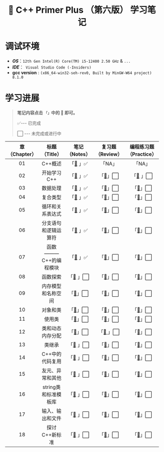 <h1 align="center">📔 C++ Primer Plus （第六版） 学习笔记</h1>

# 调试环境
- ***OS***：`12th Gen Intel(R) Core(TM) i5-12400 2.50 GHz` & `...`
- ***IDE***：` Visual Studio Code (-Insiders)`  
- **gcc version** :  `(x86_64-win32-seh-rev0, Built by MinGW-W64 project) 8.1.0`

# 学习进展

> **笔记内容点击 `「」`中的 📖 即可。** 
>
> :white_check_mark:--- 已完成 
>
> :white_large_square: --- 未完成或进行中 


|章（Chapter）|标题（Title）|笔记（Notes）|复习题（Review）|编程练习题（Practice）|时间(Date)|
|:--:|:--:|:--:|:--:|:--:|----|
|01|C++概述|「[📖](./Chapter01/README.md) 」:white_check_mark:|「NA」|「NA」|07.09.2023|
|02|开始学习C++|「[📖](./Chapter02/README.md) 」:white_check_mark:|「[📖](./Chapter02/复习题.md)」:white_large_square:|「[📖](./Chapter02/Codes/) 」:white_large_square:|07.10.2023|
|03|数据处理|「[📖](./Chapter03/README.md) 」:white_check_mark:|「[📖]()」:white_large_square:|「[📖]()」:white_large_square:|07.11.2023|
|04|复合类型|「[📖](./Chapter04/README.md) 」:white_check_mark:|「[📖]()」:white_large_square:|「[📖]()」:white_large_square:|07.11.2023|
|05|循环和关系表达式|「[📖](./Chapter05/README.md) 」:white_check_mark:|「[📖]()」:white_large_square:|「[📖]()」:white_large_square:|07.14.2023|
|06|分支语句和逻辑运算符|「[📖](./Chapter06/README.md) 」:white_check_mark:|「[📖]()」:white_large_square:|「[📖]()」:white_large_square:|07.22.2023|
|07|函数 ——— C++的编程模块|「[📖](./Chapter07/README.md) 」:white_check_mark:|「[📖]()」:white_large_square:|「[📖]()」:white_large_square:|07.24.2023|
|08|函数探索|「[📖](./Chapter08/README.md) 」:white_large_square:|「[📖]()」:white_large_square:|「[📖]()」:white_large_square:||
|09|内存模型和名称空间|「[📖](./Chapter09/README.md)」:white_large_square:|「[📖]()」:white_large_square:|「[📖]()」:white_large_square:||
|10|对象和类|「[📖](./Chapter10/README.md)」:white_large_square:|「[📖]()」:white_large_square:|「[📖]()」:white_large_square:||
|11|使用类|「[📖](./Chapter11/README.md)」:white_large_square:|「[📖]()」:white_large_square:|「[📖]()」:white_large_square:||
|12|类和动态内存分配|「[📖](./Chapter12/README.md)」:white_large_square:|「[📖 ]()」:white_large_square:|「[📖]()」:white_large_square:||
|13|类继承|「[📖](./Chapter13/README.md) 」:white_large_square:|「[📖]()」:white_large_square:|「[📖]()」:white_large_square:||
|14|C++中的代码复用|「[📖](./Chapter14/README.md) 」:white_large_square:|「[📖]()」:white_large_square:|「[📖]()」:white_large_square:||
|15|友元、异常和其他|「[📖](./Chapter15/README.md) 」:white_large_square:|「[📖]()」:white_large_square:|「[📖]()」:white_large_square:||
|16|string类和标准模板库|「[📖](./Chapter16/README.md) 」:white_large_square:|「[📖]()」:white_large_square:|「[📖]()」:white_large_square:||
|17|输入、输出和文件|「[📖](./Chapter17/README.md) 」:white_large_square:|「[📖]()」:white_large_square:|「[📖]()」:white_large_square:||
|18|探讨C++新标准|「[📖](./Chapter18/README.md) 」:white_large_square:|「[📖]()」:white_large_square:|「[📖]()」:white_large_square:||

